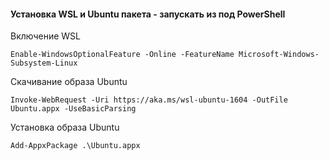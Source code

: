 #### Установка WSL и Ubuntu пакета - запускать из под PowerShell
Включение WSL

```Enable-WindowsOptionalFeature -Online -FeatureName Microsoft-Windows-Subsystem-Linux```

Скачивание образа Ubuntu

```Invoke-WebRequest -Uri https://aka.ms/wsl-ubuntu-1604 -OutFile Ubuntu.appx -UseBasicParsing```

Установка образа Ubuntu

```Add-AppxPackage .\Ubuntu.appx```

